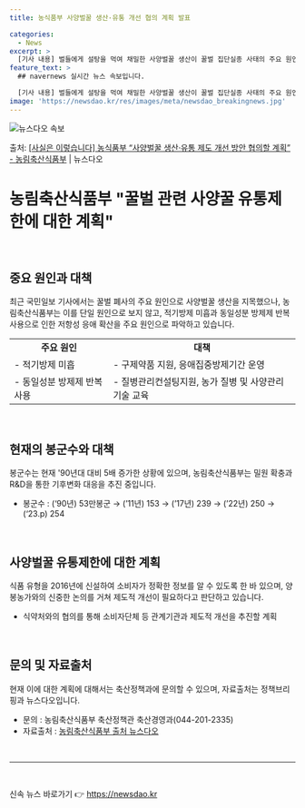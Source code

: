 ```yaml
---
title: 농식품부 사양벌꿀 생산·유통 개선 협의 계획 발표

categories:
  - News
excerpt: >
  [기사 내용] 벌들에게 설탕을 먹여 채밀한 사양벌꿀 생산이 꿀벌 집단실종 사태의 주요 원인으로 지목됐고, 식…
feature_text: >
  ## navernews 실시간 뉴스 속보입니다.

  [기사 내용] 벌들에게 설탕을 먹여 채밀한 사양벌꿀 생산이 꿀벌 집단실종 사태의 주요 원인으로 지목됐고, 식…
image: 'https://newsdao.kr/res/images/meta/newsdao_breakingnews.jpg'
---
```


![뉴스다오 속보](https://newsdao.kr/res/images/meta/newsdao_breakingnews.jpg)

<p>출처: <a href="https://newsdao.kr/3711" rel="dofollow">[사실은 이렇습니다] 농식품부 “사양벌꿀 생산·유통 제도 개선 방안 협의할 계획” - 농림축산식품부</a> | 뉴스다오</p>

<h1>농림축산식품부 "꿀벌 관련 사양꿀 유통제한에 대한 계획"</h1>
<p data-ke-size="size16">&nbsp;</p>
<h2 data-ke-size="size26">중요 원인과 대책</h2>
<p data-ke-size="size16">최근 국민일보 기사에서는 꿀벌 폐사의 주요 원인으로 사양벌꿀 생산을 지목했으나, 농림축산식품부는 이를 단일 원인으로 보지 않고, 적기방제 미흡과 동일성분 방제제 반복사용으로 인한 저항성 응애 확산을 주요 원인으로 파악하고 있습니다.</p>
<table>
	<tbody>
		<tr>
			<td style="text-align: center; height: 17px;"><b>주요 원인</b></td>
			<td style="text-align: center; height: 17px;"><b>대책</b></td>
		</tr>
		<tr>
			<td style="text-align: left;">- 적기방제 미흡</td>
			<td style="text-align: left;">- 구제약품 지원, 응애집중방제기간 운영</td>
		</tr>
		<tr>
			<td style="text-align: left;">- 동일성분 방제제 반복사용</td>
			<td style="text-align: left;">- 질병관리컨설팅지원, 농가 질병 및 사양관리 기술 교육</td>
		</tr>
	</tbody>
</table>
<p data-ke-size="size16">&nbsp;</p>
<h2 data-ke-size="size26">현재의 봉군수와 대책</h2>
<p data-ke-size="size16">봉군수는 현재 '90년대 대비 5배 증가한 상황에 있으며, 농림축산식품부는 밀원 확충과 R&D을 통한 기후변화 대응을 추진 중입니다.</p>
<ul>
	<li>봉군수 : (‘90년) 53만봉군 → (’11년) 153 → (’17년) 239 → (’22년) 250 → (‘23.p) 254</li>
</ul>
<p data-ke-size="size16">&nbsp;</p>
<h2 data-ke-size="size26">사양벌꿀 유통제한에 대한 계획</h2>
<p data-ke-size="size16">식품 유형을 2016년에 신설하여 소비자가 정확한 정보를 알 수 있도록 한 바 있으며, 양봉농가와의 신중한 논의를 거쳐 제도적 개선이 필요하다고 판단하고 있습니다.</p>
<ul>
	<li>식약처와의 협의를 통해 소비자단체 등 관계기관과 제도적 개선을 추진할 계획</li>
</ul>
<p data-ke-size="size16">&nbsp;</p>
<h2 data-ke-size="size26">문의 및 자료출처</h2>
<p data-ke-size="size16">현재 이에 대한 계획에 대해서는 축산정책과에 문의할 수 있으며, 자료출처는 정책브리핑과 뉴스다오입니다.</p>
<ul>
	<li>문의 : 농림축산식품부 축산정책관 축산경영과(044-201-2335)</li>
	<li>자료출처 : <a href="https://newsdao.kr/3711">농림축산식품부 출처 뉴스다오</a></li>
</ul>
<p data-ke-size="size16">&nbsp;</p>
<hr>
<p data-ke-size="size16">&nbsp;</p> 

신속 뉴스 바로가기 👉 <a href="https://newsdao.kr" rel="dofollow">https://newsdao.kr</a>


